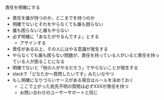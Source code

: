 責任を明確にする

- 責任を誰が持つのか、どこまでを持つのか
- 明確でないとそれをやらなくても誰も困らない
- 誰も困らないと誰もやらない
- 必ず明確に「あなたがやるんですよ」とする
    - アサインする
- 責任がある以上、その人にはやる意識が発生する
- やらなくても誰も困らない問題が、責任を持っている人がいると責任を持っている人が困ることになる
- 明確でないと「他の人がやるだろう」でやらないことが発生する
- slackで「どなたか〜質問したいです」みたいなやつ
- もし明確になりづらいケースがある場合はルールを決めておく
    - ここで上がった宛先不明の質問は必ずXXXが責任を持つ
    - お問い合わせのユーザーサポートと同じ
